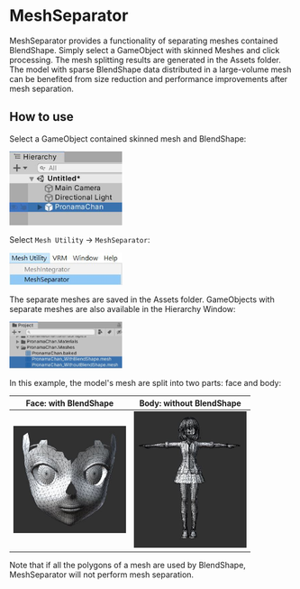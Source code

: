 # MeshSeparator

MeshSeparator provides a functionality of separating meshes contained BlendShape. Simply select a GameObject with skinned Meshes and click processing. The mesh splitting results are generated in the Assets folder. The model with sparse BlendShape data distributed in a large-volume mesh can be benefited from size reduction and performance improvements after mesh separation.  

## How to use

Select a GameObject contained skinned mesh and BlendShape:

<img src="../images/interface_1.jpg" width="200">

Select `Mesh Utility` -> `MeshSeparator`:

<img src="../images/interface_2.jpg" width="200">

The separate meshes are saved in the Assets folder. GameObjects with separate meshes are also available in the Hierarchy Window:

<img src="../images/interface_3.jpg" width="200">

In this example, the model's mesh are split into two parts: face and body:

Face: with BlendShape      | Body: without BlendShape
:-------------------------:|:-------------------------:
<img title="result_1.jpg" src="../images/result_1.jpg" width="200">  | <img title="result_2.jpg" src="../images/result_2.jpg" width="200">

Note that if all the polygons of a mesh are used by BlendShape, MeshSeparator will not perform mesh separation.